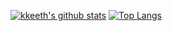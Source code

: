 [![kkeeth's github stats](https://github-readme-stats.vercel.app/api?username=kkeeth&show_icons=true&theme=highcontrast&show_owner=true)](https://github.com/kkeeth/github-readme-stats)
[![Top Langs](https://github-readme-stats.vercel.app/api/top-langs/?username=kkeeth&layout=compact)](https://github.com/kkeeth/github-readme-stats)
